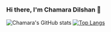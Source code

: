 ### Hi there, I'm Chamara Dilshan 👋
![Chamara's GitHub stats](https://github-readme-stats.vercel.app/api?username=ChamaraDilshan&theme=dark&show_icons=true)
[![Top Langs](https://github-readme-stats.vercel.app/api/top-langs/?username=ChamaraDilshan&theme=dark&langs_count=8&layout=compact)](https://github.com/ChamaraDilshan/github-readme-stats)
<!--
**ChamaraDilshan/ChamaraDilshan** is a ✨ _special_ ✨ repository because its `README.md` (this file) appears on your GitHub profile.

Here are some ideas to get you started:

- 🔭 I’m currently working on ...
- 🌱 I’m currently learning Computer Engineering at University of Peradeniya.
- 👯 I’m looking to collaborate on Innovative projects.
- 🤔 I’m looking for help with ...
- 💬 Ask me about ...
- 📫 How to reach me: chamaradilshansenevirathna@gmail
- 😄 Pronouns: ...
- ⚡ Fun fact: ...
-->
